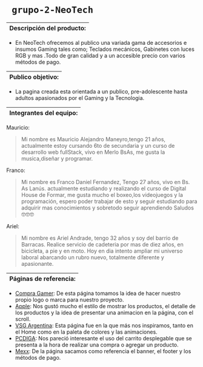  # ```  grupo-2-NeoTech  ``` 
|  Descripción del producto: |
| ------ |
 - En NeoTech ofrecemos al publico una variada gama de accesorios e insumos Gaming tales como; Teclados mecánicos, Gabinetes con luces RGB y mas .Todo de gran calidad y a un accesible precio con varios métodos de pago. 

| Publico objetivo: |
| ------ |
  - La pagina creada esta orientada a un publico,
pre-adolescente hasta adultos apasionados por el Gaming y la Tecnologia.

| Integrantes del equipo: |
|------|

Mauricio:
 > Mi nombre es Mauricio Alejandro Maneyro,tengo 21 años, actualmente estoy cursando 6to de secundaria y un curso de desarrollo web fullStack, vivo en Merlo BsAs, me gusta la musica,diseñar y programar. 

Franco:
 > Mi nombre es Franco Daniel Fernandez, Tengo 27 años, vivo en Bs. As Lanús.
actualmente estudiando y realizando el curso de Digital House de Formar, me gusta mucho el boxeo,los videojuegos y la programación,
espero poder trabajar de esto y seguir estudiando para adquirir mas conocimientos y sobretodo seguir aprendiendo
Saludos 🤓🤓🤓 

Ariel:
 > Mi nombre es Ariel Andrade, tengo 32 años y soy del barrio de Barracas. Realice servicio de cadeteria por mas de diez años, en bicicleta, a pie y en moto. Hoy en dia intento ampliar mi universo laboral abarcando un rubro nuevo, totalmente diferente y apasionante.

| Páginas de referencia: |
| -----------------------|

<ul>
    <li><a href="http://compragamer.com/" target="_blank">Compra Gamer</a>: De esta página tomamos la idea de hacer nuestro propio logo o marca para nuestro proyecto.</li>
    <li><a href="http://www.apple.com/la/ipod-touch/" target="_blank">Apple</a>: Nos gustó mucho el estilo de mostrar los productos, el detalle de los productos y la idea de presentar una animacion en la página, con el scroll.</li>
    <li><a href="http://ar.vsglatam.com/" target="_blank">VSG Argentina</a>: Esta página fue en la que más nos inspiramos, tanto en el Home como en la paleta de colores y las animaciones.</li>
    <li><a href="http://www.pcdiga.com/" target="_blank">PCDIGA</a>: Nos pareció interesante el uso del carrito desplegable que se presenta a la hora de realizar una compra o agregar un producto.</li>
    <li><a href="https://www.mexx.com.ar/" target="_blank">Mexx</a>: De la página sacamos como referencia el banner, el footer y los métodos de pago.</li>
</ul>
